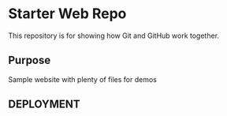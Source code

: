  # Starter Web Repo

 This repository is for showing how Git and GitHub work together.

 ## Purpose

 Sample website with plenty of files for demos

 ## DEPLOYMENT
